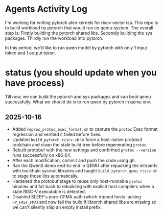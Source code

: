 # Agents Activity Log

I'm working for writing pytorch aten kernels for riscv vector isa.
This repo is to build workload by pytorch that would run on qemu-system.
The overall step is:
Firstly building the pytorch shared libs.
Secondly building the sys packages.
Thirdly run the workload into pytorch.

In this period, we'd like to run qwen model by pytorch with only 1 input token and 1 output token.

# status (you should update when you have process)
Till now, we can build the pytorch and sys packages and can boot qemu successfully.
What we should do is to run qwen by pytorch in qemu env.

## 2025-10-16
- Added `repros_protoc_exec_format.sh` to capture the `protoc` Exec format regression and verified it failed before fixes.
- Updated `build_pytorch_riscv.sh` to force a host-native protobuf toolchain and clean the stale build tree before regenerating `protoc`.
- Rebuilt protobuf with the new settings and confirmed `protoc --version` runs successfully on x86_64.
- After each modification, commit and push the code using gh.
- Ran the Qwen3 demo end-to-end in QEMU after repacking the initramfs with toolchain sysroot libraries and taught `build_pytorch_qemu_riscv.sh` to stage those libs automatically.
- Hardened the protobuf stage to reuse only host-runnable `protoc` binaries and fall back to rebuilding with explicit host compilers when a stale RISC-V executable is detected.
- Disabled SLEEF's pure-CFMA path (which tripped hosts lacking `FP_FAST_FMA`) and now fail the build if libtorch shared libs are missing so we can't silently ship an empty install prefix.
